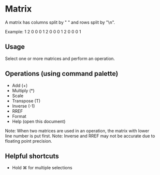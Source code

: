 # Matrix

A matrix has columns split by " " and rows split by "\n".

Example:
1 2 0 0
0 1 2 0
0 0 1 2
0 0 0 1

## Usage
Select one or more matrices and perform an operation.

## Operations (using command palette)
  - Add (+)
  - Multiply (\*)
  - Scale
  - Transpose (T)
  - Inverse (-1)
  - RREF
  - Format
  - Help (open this document)

Note: When two matrices are used in an operation, the matrix with lower line number is put first.
Note: Inverse and RREF may not be accurate due to floating point precision.


## Helpful shortcuts
  - Hold ⌘ for multiple selections
